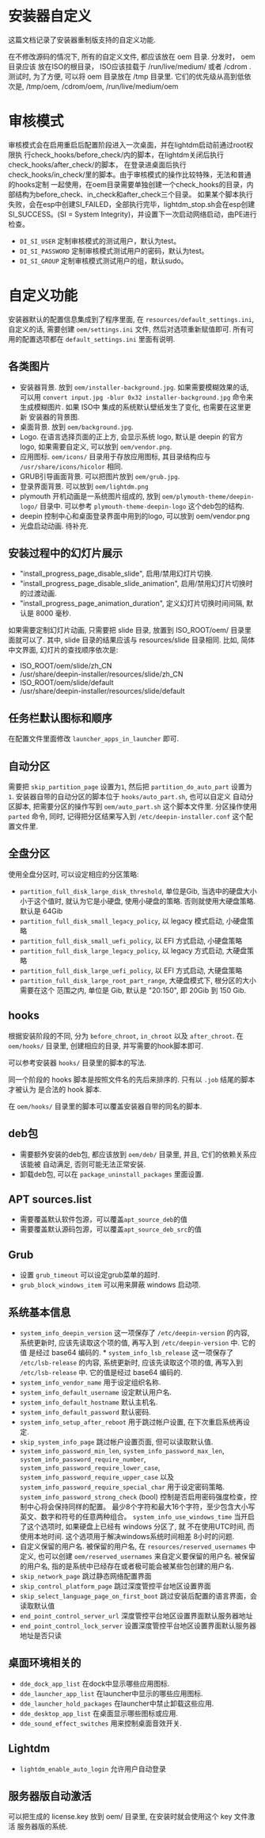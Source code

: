 # 安装器自定义
这篇文档记录了安装器重制版支持的自定义功能.

在不修改源码的情况下, 所有的自定义文件, 都应该放在 oem 目录. 分发时， oem 目录应该
放在ISO的根目录， ISO应该挂载于 /run/live/medium/ 或者 /cdrom . 测试时,
为了方便, 可以将 oem 目录放在 /tmp 目录里. 它们的优先级从高到低依次是, /tmp/oem,
/cdrom/oem, /run/live/medium/oem

# 审核模式
审核模式会在启用重启后配置阶段进入一次桌面，并在lightdm启动前通过root权限执
行check_hooks/before_check/内的脚本，在lightdm关闭后执行check_hooks/after_check/的脚本，
在登录进桌面后执行check_hooks/in_check/里的脚本。由于审核模式的操作比较特殊，无法和普通的hooks定制
一起使用，在oem目录需要单独创建一个check_hooks的目录，内部结构为before_check、in_check和after_check三个目录。
如果某个脚本执行失败，会在esp中创建SI_FAILED，全部执行完毕，lightdm_stop.sh会在esp创建SI_SUCCESS。(SI = System Integrity)，并设置下一次启动网络启动，由PE进行检查。
* `DI_SI_USER` 定制审核模式的测试用户，默认为test。
* `DI_SI_PASSWORD` 定制审核模式测试用户的密码，默认为test。
* `DI_SI_GROUP` 定制审核模式测试用户的组，默认sudo。

# 自定义功能
安装器默认的配置信息集成到了程序里面, 在 `resources/default_settings.ini`,
自定义的话, 需要创建 `oem/settings.ini` 文件, 然后对选项重新赋值即可.
所有可用的配置选项都在 `default_settings.ini` 里面有说明.

## 各类图片
* 安装器背景. 放到 `oem/installer-background.jpg`. 如果需要模糊效果的话,
 可以用 `convert input.jpg -blur 0x32 installer-background.jpg`
 命令来生成模糊图片. 如果 ISO中 集成的系统默认壁纸发生了变化, 也需要在这里更新
 安装器的背景图.
* 桌面背景. 放到 `oem/background.jpg`.
* Logo. 在语言选择页面的正上方, 会显示系统 logo, 默认是 deepin 的官方logo,
 如果需要自定义, 可以放到 `oem/vendor.png`.
* 应用图标. `oem/icons/` 目录用于存放应用图标, 其目录结构应与
 `/usr/share/icons/hicolor` 相同.
* GRUB引导画面背景. 可以把图片放到 `oem/grub.jpg`.
* 登录界面背景. 可以放到 `oem/lightdm.png`
* plymouth 开机动画是一系统图片组成的, 放到 `oem/plymouth-theme/deepin-logo/`
 目录中. 可以参考 `plymouth-theme-deepin-logo` 这个deb包的结构.
* deepin 控制中心和桌面登录界面中用到的logo, 可以放到 oem/vendor.png
* 光盘启动动画. 待补充.

## 安装过程中的幻灯片展示
* "install_progress_page_disable_slide", 启用/禁用幻灯片切换.
* "install_progress_page_disable_slide_animation", 启用/禁用幻灯片切换时的过渡动画.
* "install_progress_page_animation_duration", 定义幻灯片切换时间间隔, 默认是 8000 毫秒.

如果需要定制幻灯片动画, 只需要把 slide 目录, 放置到 ISO_ROOT/oem/ 目录里面就可以了. 其中,
slide 目录的结果应该与 resources/slide 目录相同.
比如, 简体中文界面, 幻灯片的查找顺序依次是:
* ISO_ROOT/oem/slide/zh_CN
* /usr/share/deepin-installer/resources/slide/zh_CN
* ISO_ROOT/oem/slide/default
* /usr/share/deepin-installer/resources/slide/default

## 任务栏默认图标和顺序
在配置文件里面修改 `launcher_apps_in_launcher` 即可.

## 自动分区
需要把 `skip_partition_page` 设置为`1`, 然后把 `partition_do_auto_part`
设置为 `1`. 安装器自带的自动分区的脚本位于 `hooks/auto_part.sh`, 也可以自定义
自动分区脚本, 把需要分区的操作写到 `oem/auto_part.sh` 这个脚本文件里.
分区操作使用 `parted` 命令, 同时, 记得把分区结果写入到 `/etc/deepin-installer.conf`
这个配置文件里.

## 全盘分区
使用全盘分区时, 可以设定相应的分区策略:
* `partition_full_disk_large_disk_threshold`, 单位是Gib, 当选中的硬盘大小小于这个值时,
就认为它是小硬盘, 使用小硬盘的策略. 否则就使用大硬盘策略. 默认是 64Gib
* `partition_full_disk_small_legacy_policy`, 以 legacy 模式启动, 小硬盘策略
* `partition_full_disk_small_uefi_policy`, 以 EFI 方式启动, 小硬盘策略
* `partition_full_disk_large_legacy_policy`, 以 legacy 方式启动, 大硬盘策略
* `partition_full_disk_large_uefi_policy`, 以 EFI 方式启动, 大硬盘策略
* `partition_full_disk_large_root_part_range`, 大硬盘模式下, 根分区的大小需要在这个
范围之内, 单位是 Gib, 默认是 "20:150", 即 20Gib 到 150 Gib.

## hooks
根据安装阶段的不同, 分为 `before_chroot`, `in_chroot` 以及 `after_chroot`.
在 `oem/hooks/` 目录里, 创建相应的目录, 并写需要的hook脚本即可.

可以参考安装器 `hooks/` 目录里的脚本的写法.

同一个阶段的 hooks 脚本是按照文件名的先后来排序的. 只有以 `.job` 结尾的脚本才被认为
是合法的 hook 脚本.

在 `oem/hooks/` 目录里的脚本可以覆盖安装器自带的同名的脚本.

## deb包
* 需要额外安装的deb包, 都应该放到 `oem/deb/` 目录里, 并且, 它们的依赖关系应该能被
 自动满足, 否则可能无法正常安装.
* 卸载deb包, 可以在 `package_uninstall_packages` 里面设置.

## APT sources.list
* 需要覆盖默认软件包源，可以覆盖`apt_source_deb`的值
* 需要覆盖默认源码包源，可以覆盖`apt_source_deb_src`的值

## Grub
* 设置 `grub_timeout` 可以设定grub菜单的超时.
* `grub_block_windows_item` 可以用来屏蔽 windows 启动项.


## 系统基本信息
* `system_info_deepin_version` 这一项保存了 `/etc/deepin-version` 的内容,
 系统更新时, 应该先读取这个项的值, 再写入到 `/etc/deepin-version` 中. 它的值
 是经过 base64 编码的. * `system_info_lsb_release` 这一项保存了
 `/etc/lsb-release` 的内容, 系统更新时, 应该先读取这个项的值,
 再写入到 `/etc/lsb-release` 中. 它的值是经过 base64 编码的.
* `system_info_vendor_name` 用于设定组织名称.
* `system_info_default_username` 设定默认用户名.
* `system_info_default_hostname` 默认主机名.
* `system_info_default_password` 默认密码.
* `system_info_setup_after_reboot` 用于跳过帐户设置, 在下次重启系统再设定.
* `skip_system_info_page` 跳过帐户设置页面, 但可以读取默认值.
* `system_info_password_min_len`, `system_info_password_max_len`,
 `system_info_password_require_number`,
 `system_info_password_require_lower_case`,
 `system_info_password_require_upper_case` 以及
 `system_info_password_require_special_char` 用于设定密码策略.
 `system_info_password_strong_check` (bool) 控制是否启用密码强度检查，控制中心将会保持同样的配置。
 最少8个字符和最大16个字符，至少包含大小写英文、数字和符号的任意两种组合。
 `system_info_use_windows_time` 当开启了这个选项时, 如果硬盘上已经有 windows
 分区了, 就 不在使用UTC时间, 而使用本地时间. 这个选项用于解决windows系统时间相差
 8小时的问题.
* 自定义保留的用户名. 被保留的用户名, 在 `resources/reserved_usernames` 中定义,
 也可以创建 `oem/reserved_usernames` 来自定义要保留的用户名. 被保留的用户名,
 指的是系统中已经存在或者极可能会被某些包创建的用户名.
* `skip_network_page` 跳过静态网络配置界面
* `skip_control_platform_page` 跳过深度管控平台地区设置界面
* `skip_select_language_page_on_first_boot` 跳过安装后配置的语言界面，会读取默认值
* `end_point_control_server_url` 深度管控平台地区设置界面默认服务器地址
* `end_point_control_lock_server` 设置深度管控平台地区设置界面默认服务器地址是否只读

## 桌面环境相关的
* `dde_dock_app_list` 在dock中显示哪些应用图标.
* `dde_launcher_app_list` 在launcher中显示的哪些应用图标.
* `dde_launcher_hold_packages` 在launcher中禁止卸载这些应用.
* `dde_desktop_app_list` 在桌面显示哪些图标或应用.
* `dde_sound_effect_switches` 用来控制桌面音效开关.

## Lightdm
* `lightdm_enable_auto_login` 允许用户自动登录

## 服务器版自动激活
可以把生成的 license.key 放到 oem/ 目录里, 在安装时就会使用这个 key 文件激活
服务器版的系统.
